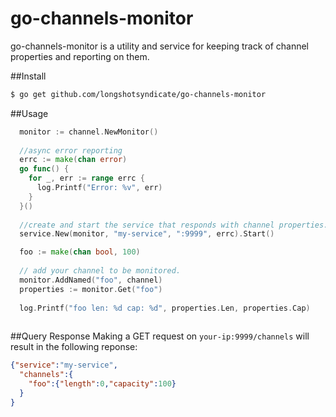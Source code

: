 # go-channels-monitor
go-channels-monitor is a utility and service for keeping track of channel properties and reporting on them. 

##Install
```bash
$ go get github.com/longshotsyndicate/go-channels-monitor
```

##Usage
```go
  monitor := channel.NewMonitor()
  
  //async error reporting
  errc := make(chan error)
  go func() {
    for _, err := range errc {
      log.Printf("Error: %v", err)
    }
  }()
  
  //create and start the service that responds with channel properties.
  service.New(monitor, "my-service", ":9999", errc).Start()

  foo := make(chan bool, 100)
  
  // add your channel to be monitored.
  monitor.AddNamed("foo", channel)
  properties := monitor.Get("foo")
  
  log.Printf("foo len: %d cap: %d", properties.Len, properties.Cap)
  
```

##Query Response
Making a GET request on `your-ip:9999/channels` will result in the following reponse:
```json
{"service":"my-service",
  "channels":{
    "foo":{"length":0,"capacity":100}
  }
}
```








